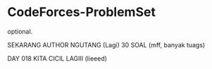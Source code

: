 # CodeForces-ProblemSet
optional.

SEKARANG AUTHOR NGUTANG (Lagi) 30 SOAL (mff, banyak tuags)

DAY 018 KITA CICIL LAGIII (lieeed)
